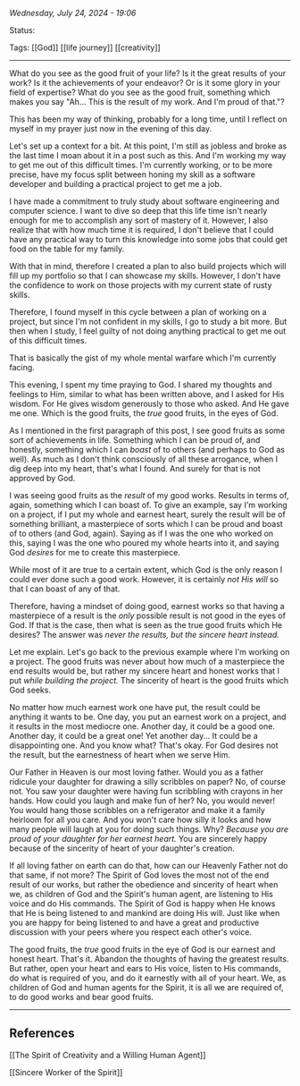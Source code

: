 
*Wednesday, July 24, 2024 - 19:06*

Status:

Tags: [[God]] [[life journey]] [[creativity]]

---

What do you see as the good fruit of your life? Is it the great results of your work? Is it the achievements of your endeavor? Or is it some glory in your field of expertise? What do you see as the good fruit, something which makes you say "Ah... This is the result of my work. And I'm proud of that."?

This has been my way of thinking, probably for a long time, until I reflect on myself in my prayer just now in the evening of this day. 

Let's set up a context for a bit. At this point, I'm still as jobless and broke as the last time I moan about it in a post such as this. And I'm working my way to get me out of this difficult times. I'm currently working, or to be more precise, have my focus split between honing my skill as a software developer and building a practical project to get me a job.

I have made a commitment to truly study about software engineering and computer science. I want to dive so deep that this life time isn't nearly enough for me to accomplish any sort of mastery of it. However, I also realize that with how much time it is required, I don't believe that I could have any practical way to turn this knowledge into some jobs that could get food on the table for my family.

With that in mind, therefore I created a plan to also build projects which will fill up my portfolio so that I can showcase my skills. However, I don't have the confidence to work on those projects with my current state of rusty skills.

Therefore, I found myself in this cycle between a plan of working on a project, but since I'm not confident in my skills, I go to study a bit more. But then when I study, I feel guilty of not doing anything practical to get me out of this difficult times.

That is basically the gist of my whole mental warfare which I'm currently facing.

This evening, I spent my time praying to God. I shared my thoughts and feelings to Him, similar to what has been written above, and I asked for His wisdom. For He gives wisdom generously to those who asked. And He gave me one. Which is the good fruits, the *true* good fruits, in the eyes of God.

As I mentioned in the first paragraph of this post, I see good fruits as some sort of achievements in life. Something which I can be proud of, and honestly, something which I can *boast* of to others (and perhaps to God as well). As much as I don't think consciously of all these arrogance, when I dig deep into my heart, that's what I found. And surely for that is not approved by God.

I was seeing good fruits as the *result* of my good works. Results in terms of, again, something which I can boast of. To give an example, say I'm working on a project, if I put my whole and earnest heart, surely the result will be of something brilliant, a masterpiece of sorts which I can be proud and boast of to others (and God, again). Saying as if I was the one who worked on this, saying I was the one who poured my whole hearts into it, and saying God *desires* for me to create this masterpiece.

While most of it are true to a certain extent, which God is the only reason I could ever done such a good work. However, it is certainly *not His will* so that I can boast of any of that.

Therefore, having a mindset of doing good, earnest works so that having a masterpiece of a result is the *only* possible result is not good in the eyes of God. If that is the case, then what is seen as the true good fruits which He desires? The answer was *never the results, but the sincere heart instead.*

Let me explain. Let's go back to the previous example where I'm working on a project. The good fruits was never about how much of a masterpiece the end results would be, but rather my sincere heart and honest works that I put *while building the project.* The sincerity of heart is the good fruits which God seeks. 

No matter how much earnest work one have put, the result could be anything it wants to be. One day, you put an earnest work on a project, and it results in the most mediocre one. Another day, it could be a good one. Another day, it could be a great one! Yet another day... It could be a disappointing one. And you know what? That's okay. For God desires not the result, but the earnestness of heart when we serve Him.

Our Father in Heaven is our most loving father. Would you as a father ridicule your daughter for drawing a silly scribbles on paper? No, of course not. You saw your daughter were having fun scribbling with crayons in her hands. How could you laugh and make fun of her? No, you would never! You would hang those scribbles on a refrigerator and make it a family heirloom for all you care. And you won't care how silly it looks and how many people will laugh at you for doing such things. Why? *Because you are proud of your daughter for her earnest heart.* You are sincerely happy because of the sincerity of heart of your daughter's creation.

If all loving father on earth can do that, how can our Heavenly Father not do that same, if not more? The Spirit of God loves the most not of the end result of our works, but rather the obedience and sincerity of heart when we, as children of God and the Spirit's human agent, are listening to His voice and do His commands. The Spirit of God is happy when He knows that He is being listened to and mankind are doing His will. Just like when you are happy for being listened to and have a great and productive discussion with your peers where you respect each other's voice.

The good fruits, the *true* good fruits in the eye of God is our earnest and honest heart. That's it. Abandon the thoughts of having the greatest results. But rather, open your heart and ears to His voice, listen to His commands, do what is required of you, and do it earnestly with all of your heart. We, as children of God and human agents for the Spirit, it is all we are required of, to do good works and bear good fruits.

---
## References

[[The Spirit of Creativity and a Willing Human Agent]]

[[Sincere Worker of the Spirit]]